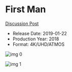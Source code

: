 # First Man

[Discussion Post](https://www.avsforum.com/threads/bass-eq-for-filtered-movies.2995212/post-57313516)

* Release Date: 2019-01-22
* Production Year: 2018
* Format: 4K/UHD/ATMOS

![img 0](https://i.imgur.com/P2TGZz2.jpg)

![img 1](https://i.imgur.com/tuInWYW.png)

